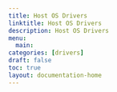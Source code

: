 ```yaml
---
title: Host OS Drivers 
linktitle: Host OS Drivers 
description: Host OS Drivers
menu:
  main:
categories: [drivers]
draft: false
toc: true
layout: documentation-home
---
```

